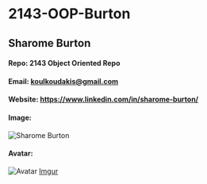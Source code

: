# 2143-OOP-Burton
## Sharome Burton
#### Repo: 2143 Object Oriented Repo
#### Email: koulkoudakis@gmail.com
#### Website: https://www.linkedin.com/in/sharome-burton/
#### Image:
![Sharome Burton](https://imgur.com/mDjTWNi)
#### Avatar:
![Avatar](https://imgur.com/StceM3w)
[Imgur](https://imgur.com/StceM3w)
